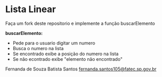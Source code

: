 # Lista Linear

Faça um fork deste repositorio e implemente a função buscarElemento

**buscarElemento:**
* Pede para o usuario digitar um numero
* Busca o numero na lista
* Se encontrado exibe a posição do numero na lista
* Se não econtrado exibe "elemento não encontrado" 

Fernanda de Souza Batista Santos
fernanda.santos105@fatec.sp.gov.br
